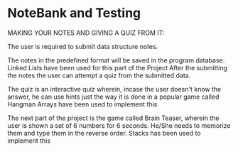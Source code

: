 # NoteBank and Testing
MAKING YOUR NOTES AND GIVING A QUIZ FROM IT:

The user is required to submit data structure notes.

The notes in the predefined format will be saved in the program database.
Linked Lists have been used for this part of the Project
After the submitting the notes the user can attempt a quiz from the submitted data.

The quiz is an interactive quiz wherein, incase the user doesn't know the answer, he can use hints just the way it is done in a popular game called Hangman
Arrays have been used to implement this

The next part of the project is the game called Brain Teaser, wherein the user is shown a set of 6 numbers for 6 seconds.
He/She needs to memorize them and type them in the reverse order.
Stacks has been used to implement this
